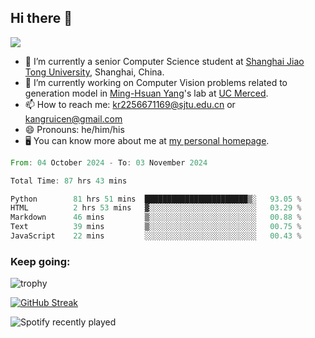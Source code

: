 ## Hi there 👋

![](https://komarev.com/ghpvc/?username=Kr-Panghu)
- 🌱 I’m currently a senior Computer Science student at [Shanghai Jiao Tong University](https://www.sjtu.edu.cn), Shanghai, China.
- 🔭 I’m currently working on Computer Vision problems related to generation model in [Ming-Hsuan Yang](https://faculty.ucmerced.edu/mhyang/)'s lab at [UC Merced](https://www.ucmerced.edu/).
- 📫 How to reach me: kr2256671169@sjtu.edu.cn or kangruicen@gmail.com
- 😄 Pronouns: he/him/his
- 🖥️ You can know more about me at [my personal homepage](https://kr-panghu.github.io).

<!--START_SECTION:waka-->

```rust
From: 04 October 2024 - To: 03 November 2024

Total Time: 87 hrs 43 mins

Python        81 hrs 51 mins  ███████████████████████▒░   93.05 %
HTML          2 hrs 53 mins   ▓░░░░░░░░░░░░░░░░░░░░░░░░   03.29 %
Markdown      46 mins         ▒░░░░░░░░░░░░░░░░░░░░░░░░   00.88 %
Text          39 mins         ▒░░░░░░░░░░░░░░░░░░░░░░░░   00.75 %
JavaScript    22 mins         ░░░░░░░░░░░░░░░░░░░░░░░░░   00.43 %
```

<!--END_SECTION:waka-->

<h3 align="left">Keep going:</h3>

![trophy](https://github-profile-trophy.vercel.app/?username=Kr-Panghu&theme=onedark&title=MultiLanguage,Stars,Followers,Repositories,Commits,Experience)

[![GitHub Streak](https://github-readme-streak-stats.herokuapp.com/?user=Kr-Panghu)](https://git.io/streak-stats)

![Spotify recently played](https://spotify-recently-played-readme.vercel.app/api?user=313cmgdfngjjlfotpedtywb7cpca)
